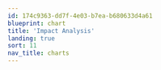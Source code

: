 ```yaml
---
id: 174c9363-dd7f-4e03-b7ea-b680633d4a61
blueprint: chart
title: 'Impact Analysis'
landing: true
sort: 11
nav_title: charts
---
```

